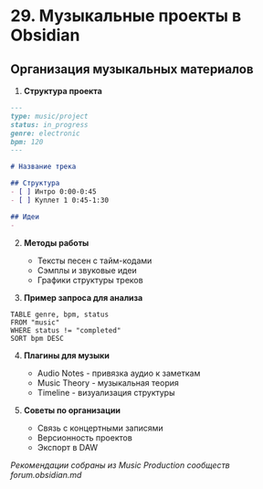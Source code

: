 # 29. Музыкальные проекты в Obsidian

## Организация музыкальных материалов

1. **Структура проекта**
```markdown
---
type: music/project
status: in_progress
genre: electronic
bpm: 120
---

# Название трека

## Структура
- [ ] Интро 0:00-0:45
- [ ] Куплет 1 0:45-1:30

## Идеи
- 
```

2. **Методы работы**
   - Тексты песен с тайм-кодами
   - Сэмплы и звуковые идеи
   - Графики структуры треков

3. **Пример запроса для анализа**
```dataview
TABLE genre, bpm, status
FROM "music"
WHERE status != "completed"
SORT bpm DESC
```

4. **Плагины для музыки**
   - Audio Notes - привязка аудио к заметкам
   - Music Theory - музыкальная теория
   - Timeline - визуализация структуры

5. **Советы по организации**
   - Связь с концертными записями
   - Версионность проектов
   - Экспорт в DAW

*Рекомендации собраны из Music Production сообществ forum.obsidian.md*